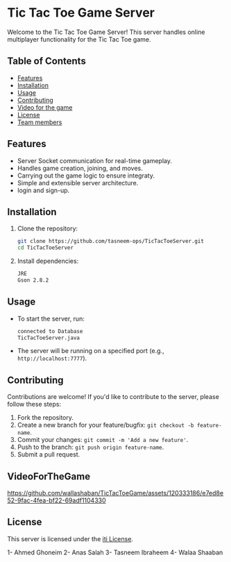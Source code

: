 # Tic Tac Toe Game Server

Welcome to the Tic Tac Toe Game Server! This server handles online multiplayer functionality for the Tic Tac Toe game.

## Table of Contents

- [Features](#features)
- [Installation](#installation)
- [Usage](#usage)
- [Contributing](#contributing)
- [Video for the game](#Video-for-the-game)
- [License](#license)
- [Team members](#Team-members)

## Features

- Server Socket communication for real-time gameplay.
- Handles game creation, joining, and moves.
- Carrying out the game logic to ensure integraty.
- Simple and extensible server architecture.
- login and sign-up.

## Installation

1. Clone the repository:

    ```bash
    git clone https://github.com/tasneem-ops/TicTacToeServer.git
    cd TicTacToeServer
    ```

2. Install dependencies:

    ```bash
    JRE 
    Gson 2.8.2
    ```

## Usage

- To start the server, run:

    ```bash
    connected to Database
    TicTacToeServer.java
    ```

- The server will be running on a specified port (e.g., `http://localhost:7777`).

## Contributing

Contributions are welcome! If you'd like to contribute to the server, please follow these steps:

1. Fork the repository.
2. Create a new branch for your feature/bugfix: `git checkout -b feature-name`.
3. Commit your changes: `git commit -m 'Add a new feature'`.
4. Push to the branch: `git push origin feature-name`.
5. Submit a pull request.

## VideoForTheGame

https://github.com/wallashaban/TicTacToeGame/assets/120333186/e7ed8e52-9fac-4fea-bf22-69adf1104330

## License

This server is licensed under the [iti License](JETS).

1- Ahmed Ghoneim 
2- Anas Salah 
3- Tasneem Ibraheem 
4- Walaa Shaaban
